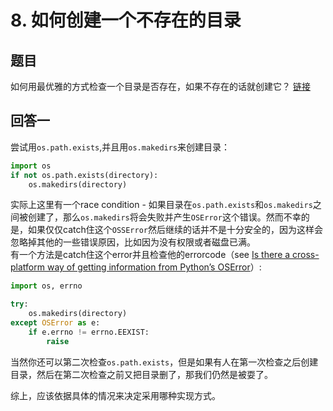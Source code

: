 # 8. 如何创建一个不存在的目录

## 题目

如何用最优雅的方式检查一个目录是否存在，如果不存在的话就创建它？
[链接](https://stackoverflow.com/questions/273192/how-can-i-create-a-directory-if-it-does-not-exist)

## 回答一

尝试用`os.path.exists`,并且用`os.makedirs`来创建目录：

```python
import os
if not os.path.exists(directory):
    os.makedirs(directory)
```
实际上这里有一个race condition - 如果目录在`os.path.exists`和`os.makedirs`之间被创建了，那么`os.makedirs`将会失败并产生`OSError`这个错误。然而不幸的是，如果仅仅catch住这个`OSSError`然后继续的话并不是十分安全的，因为这样会忽略掉其他的一些错误原因，比如因为没有权限或者磁盘已满。   
有一个方法是catch住这个error并且检查他的errorcode（see [Is there a cross-platform way of getting information from Python’s OSError](https://stackoverflow.com/questions/273698/is-there-a-cross-platform-way-of-getting-information-from-pythons-oserror)）:

```python
import os, errno

try:
    os.makedirs(directory)
except OSError as e:
    if e.errno != errno.EEXIST:
        raise
```

当然你还可以第二次检查`os.path.exists`，但是如果有人在第一次检查之后创建目录，然后在第二次检查之前又把目录删了，那我们仍然是被耍了。  

综上，应该依据具体的情况来决定采用哪种实现方式。
